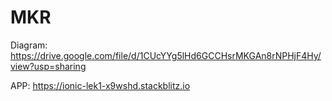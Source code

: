 # MKR

Diagram: https://drive.google.com/file/d/1CUcYYg5lHd6GCCHsrMKGAn8rNPHjF4Hy/view?usp=sharing

APP: https://ionic-lek1-x9wshd.stackblitz.io
